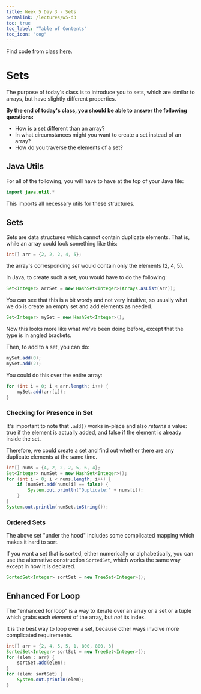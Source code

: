 ```yaml
---
title: Week 5 Day 3 - Sets
permalink: /lectures/w5-d3
toc: true
toc_label: "Table of Contents"
toc_icon: "cog"
---
```


Find code from class [here](https://github.com/alackles/CMSC-150-WT-23/tree/main/_pages/lectures/week5).

# Sets 

The purpose of today's class is to introduce you to sets, which are similar to arrays, but have slightly different properties. 

**By the end of today's class, you should be able to answer the following questions:**
- How is a set different than an array? 
- In what circumstances might you want to create a set instead of an array? 
- How do you traverse the elements of a set? 

## Java Utils

For all of the following, you will have to have at the top of your Java file:

```java
import java.util.*
```

This imports all necessary utils for these structures.

## Sets

Sets are data structures which cannot contain duplicate elements. That is, while an array could look something like this:

```java
int[] arr = {2, 2, 2, 4, 5};
```

the array's corresponding _set_ would contain only the elements (2, 4, 5). 

In Java, to create such a set, you would have to do the following:

```java
Set<Integer> arrSet = new HashSet<Integer>(Arrays.asList(arr));
```

You can see that this is a bit wordy and not very intuitive, so usually what we do is create an empty set and add elements as needed.

```java
Set<Integer> mySet = new HashSet<Integer>();
```

Now this looks more like what we've been doing before, except that the type is in angled brackets.

Then, to add to a set, you can do:

```java
mySet.add(0);
mySet.add(2);
```

You could do this over the entire array:

```java
for (int i = 0; i < arr.length; i++) {
    mySet.add(arr[i]);
}
```

### Checking for Presence in Set

It's important to note that `.add()` works in-place and also _returns_ a value: true if the element is actually added, and false if the element is already inside the set. 

Therefore, we could create a set and find out whether there are any duplicate elements at the same time. 

```java
int[] nums = {4, 2, 2, 2, 5, 6, 4};
Set<Integer> numSet = new HashSet<Integer>();
for (int i = 0; i < nums.length; i++) {
    if (numSet.add(nums[i] == false) {
        System.out.println("Duplicate:" + nums[i]);
    }
}
System.out.println(numSet.toString());
```

### Ordered Sets

The above set "under the hood" includes some complicated mapping which makes it hard to sort. 

If you want a set that is sorted, either numerically or alphabetically, you can use the alternative construction `SortedSet`, which works the same way except in how it is declared.

```java
SortedSet<Integer> sortSet = new TreeSet<Integer>();
```

## Enhanced For Loop

The "enhanced for loop" is a way to iterate over an array or a set or a tuple which grabs each _element_ of the array, but _not_ its index. 

It is the best way to loop over a set, because other ways involve more complicated requirements.

```java
int[] arr = {2, 4, 5, 5, 1, 800, 800, 3}
SortedSet<Integer> sortSet = new TreeSet<Integer>();
for (elem : arr) {
    sortSet.add(elem);
}
for (elem: sortSet) {
    System.out.println(elem);
}
```
